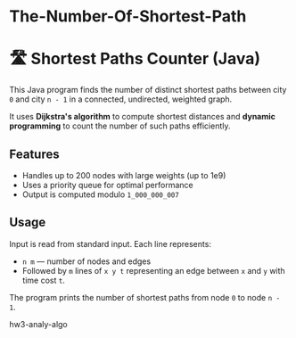 # The-Number-Of-Shortest-Path

# 🛣️ Shortest Paths Counter (Java)

This Java program finds the number of distinct shortest paths between city `0` and city `n - 1` in a connected, undirected, weighted graph.

It uses **Dijkstra's algorithm** to compute shortest distances and **dynamic programming** to count the number of such paths efficiently.

## Features
- Handles up to 200 nodes with large weights (up to 1e9)
- Uses a priority queue for optimal performance
- Output is computed modulo `1_000_000_007`

## Usage
Input is read from standard input. Each line represents:
- `n m` — number of nodes and edges
- Followed by `m` lines of `x y t` representing an edge between `x` and `y` with time cost `t`.

The program prints the number of shortest paths from node `0` to node `n - 1`.

hw3-analy-algo
